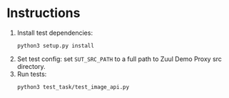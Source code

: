 # Instructions

1. Install test dependencies:
   ```shell
   python3 setup.py install
   ```
2. Set test config: set ```SUT_SRC_PATH``` to a full path to Zuul Demo Proxy 
   src directory.
3. Run tests:
   ```shell
   python3 test_task/test_image_api.py
   ```